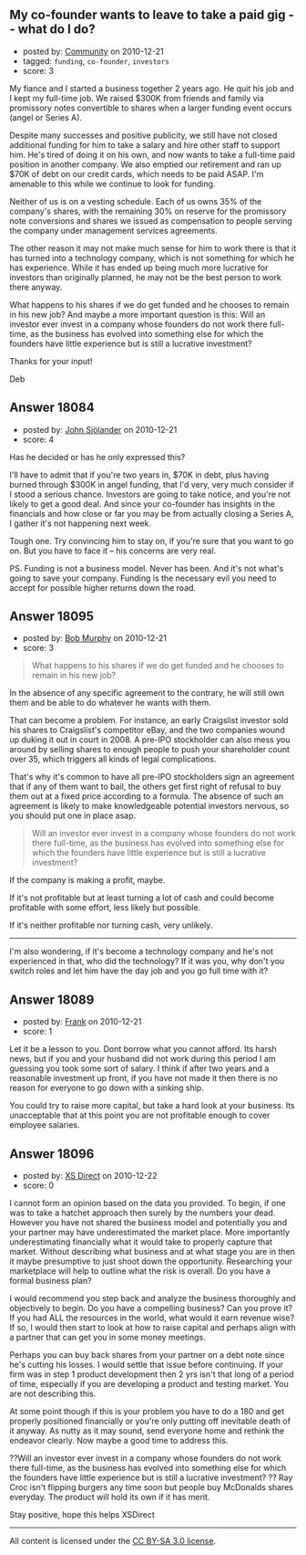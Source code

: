 ## My co-founder wants to leave to take a paid gig -- what do I do?

- posted by: [Community](https://stackexchange.com/users/-1/-1-community) on 2010-12-21
- tagged: `funding`, `co-founder`, `investors`
- score: 3

My fiance and I started a business together 2 years ago.  He quit his job and I kept my full-time job.  We raised $300K from friends and family via promissory notes convertible to shares when a larger funding event occurs (angel or Series A).  

Despite many successes and positive publicity, we still have not closed additional funding for him to take a salary and hire other staff to support him.  He's tired of doing it on his own, and now wants to take a full-time paid position in another company.  We also emptied our retirement and ran up $70K of debt on our credit cards, which needs to be paid ASAP.  I'm amenable to this while we continue to look for funding.

Neither of us is on a vesting schedule.  Each of us owns 35% of the company's shares, with the remaining 30% on reserve for the promissory note conversions and shares we issued as compensation to people serving the company under management services agreements.  

The other reason it may not make much sense for him to work there is that it has turned into a technology company, which is not something for which he has experience.  While it has ended up being much more lucrative for investors than originally planned, he may not be the best person to work there anyway.

What happens to his shares if we do get funded and he chooses to remain in his new job?  And maybe a more important question is this:  Will an investor ever invest in a company whose founders do not work there full-time, as the business has evolved into something else for which the founders have little experience but is still a lucrative investment?  

Thanks for your input!

Deb


## Answer 18084

- posted by: [John Sjölander](https://stackexchange.com/users/-1/5866-john-sj-lander) on 2010-12-21
- score: 4

Has he decided or has he only expressed this?

I'll have to admit that if you're two years in, $70K in debt, plus having burned through $300K in angel funding, that I'd very, very much consider if I stood a serious chance. Investors are going to take notice, and you're not likely to get a good deal. And since your co-founder has insights in the financials and how close or far you may be from actually closing a Series A, I gather it's not happening next week.

Tough one. Try convincing him to stay on, if you're sure that you want to go on. But you have to face it – his concerns are very real.

PS. Funding is not a business model. Never has been. And it's not what's going to save your company. Funding is the necessary evil you need to accept for possible higher returns down the road. 


## Answer 18095

- posted by: [Bob Murphy](https://stackexchange.com/users/-1/5778-bob-murphy) on 2010-12-21
- score: 3

> What happens to his shares if we do
> get funded and he chooses to remain in
> his new job?

In the absence of any specific agreement to the contrary, he will still own them and be able to do whatever he wants with them.

That can become a problem. For instance, an early Craigslist investor sold his shares to Craigslist's competitor eBay, and the two companies wound up duking it out in court in 2008. A pre-IPO stockholder can also mess you around by selling shares to enough people to push your shareholder count over 35, which triggers all kinds of legal complications.

That's why it's common to have all pre-IPO stockholders sign an agreement that if any of them want to bail, the others get first right of refusal to buy them out at a fixed price according to a formula. The absence of such an agreement is likely to make knowledgeable potential investors nervous, so you should put one in place asap.

> Will an investor ever invest in a
> company whose founders do not work
> there full-time, as the business has
> evolved into something else for which
> the founders have little experience
> but is still a lucrative investment?

If the company is making a profit, maybe.

If it's not profitable but at least turning a lot of cash and could become profitable with some effort, less likely but possible.

If it's neither profitable nor turning cash, very unlikely.


----------

I'm also wondering, if it's become a technology company and he's not experienced in that, who did the technology? If it was you, why don't you switch roles and let him have the day job and you go full time with it?




## Answer 18089

- posted by: [Frank](https://stackexchange.com/users/-1/4858-frank) on 2010-12-21
- score: 1

Let it be a lesson to you.  Dont borrow what you cannot afford.  Its harsh news, but if you and  your husband did not work during this period I am guessing you took some sort of salary.  I think if after two years and a reasonable investment up front, if you have not made it then there is no reason for everyone to go down with a sinking ship.

You could try to raise more capital, but take a hard look at your business.  Its unacceptable that at this point you are not profitable enough to cover employee salaries.  


## Answer 18096

- posted by: [XS Direct](https://stackexchange.com/users/-1/4834-xs-direct) on 2010-12-22
- score: 0

I cannot form an opinion based on the data you provided. To begin, if one was to take a hatchet approach then surely by the numbers your dead. However you have not shared the business model and potentially you and your partner may have underestimated the market place. More importantly underestimating financially what it would take to properly capture that market. Without describing what business and at what stage you are in then it maybe presumptive to just shoot down the opportunity. Researching your marketplace will help to outline what the risk is overall. Do you have a formal business plan? 

I would recommend you step back and analyze the business thoroughly and objectively to begin. Do you have a compelling business? Can you prove it? If you had ALL the resources in the world, what would it earn revenue wise? If so, I would then start to look at how to raise capital and perhaps align with a partner that can get you in some money meetings. 

Perhaps you can buy back shares from your partner on a debt note since he's cutting his losses. I would settle that issue before continuing.  If your firm was in step 1 product development then 2 yrs isn't that long of a period of time, especially if you are developing a product and testing market. You are not describing this. 

At some point though if this is your problem you have to do a 180 and get properly positioned financially or you're only putting off inevitable death of it anyway. As nutty as it may sound, send everyone home and rethink the endeavor clearly.
Now maybe a good time to address this. 

??Will an investor ever invest in a company whose founders do not work there full-time, as the business has evolved into something else for which the founders have little experience but is still a lucrative investment? ??  Ray Croc isn't flipping burgers any time soon but people buy McDonalds shares everyday. The product will hold its own if it has merit.

Stay positive, hope this helps
XSDirect




---

All content is licensed under the [CC BY-SA 3.0 license](https://creativecommons.org/licenses/by-sa/3.0/).

